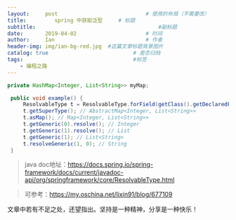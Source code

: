 ```yaml
---
layout:     post             				# 使用的布局（不需要改）
title:         spring 中获取泛型		# 标题 
subtitle:    					  				#副标题
date:       2019-04-02  					# 时间
author:     Ian                  			# 作者
header-img: img/ian-bg-red.jpg	#这篇文章标题背景图片
catalog: true                        	# 是否归档
tags:                              		#标签
    - 编程之路
---
```


```java
private HashMap<Integer, List<String>> myMap;

 public void example() {
     ResolvableType t = ResolvableType.forField(getClass().getDeclaredField("myMap"));
     t.getSuperType(); // AbstractMap<Integer, List<String>>
     t.asMap(); // Map<Integer, List<String>>
     t.getGeneric(0).resolve(); // Integer
     t.getGeneric(1).resolve(); // List
     t.getGeneric(1); // List<String>
     t.resolveGeneric(1, 0); // String
 }
```

>java doc地址：https://docs.spring.io/spring-framework/docs/current/javadoc-api/org/springframework/core/ResolvableType.html

>可参考：https://my.oschina.net/lixin91/blog/677109




文章中若有不足之处，还望指出。坚持是一种精神，分享是一种快乐！

